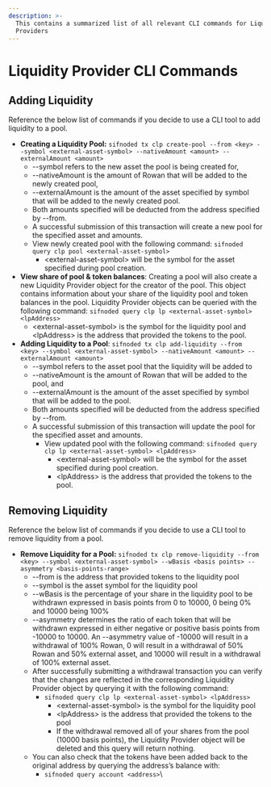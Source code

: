 ```yaml
---
description: >-
  This contains a summarized list of all relevant CLI commands for Liquidity
  Providers
---
```


# Liquidity Provider CLI Commands

## Adding Liquidity

Reference the below list of commands if you decide to use a CLI tool to add liquidity to a pool.&#x20;

* **Creating a Liquidity Pool:** `sifnoded tx clp create-pool --from <key> --symbol <external-asset-symbol> --nativeAmount <amount> --externalAmount <amount>`
  * \--symbol refers to the new asset the pool is being created for,&#x20;
  * \--nativeAmount is the amount of Rowan that will be added to the newly created pool,&#x20;
  * \--externalAmount is the amount of the asset specified by symbol that will be added to the newly created pool.&#x20;
  * Both amounts specified will be deducted from the address specified by --from.&#x20;
  * A successful submission of this transaction will create a new pool for the specified asset and amounts.
  * View newly created pool with the following command: `sifnoded query clp pool <external-asset-symbol>`&#x20;
    * \<external-asset-symbol> will be the symbol for the asset specified during pool creation.
* **View share of pool & token balances**: Creating a pool will also create a new Liquidity Provider object for the creator of the pool. This object contains information about your share of the liquidity pool and token balances in the pool. Liquidity Provider objects can be queried with the following command: `sifnoded query clp lp <external-asset-symbol> <lpAddress>`
  * \<external-asset-symbol> is the symbol for the liquidity pool and \<lpAddress> is the address that provided the tokens to the pool.
* **Adding Liquidity to a Pool**: `sifnoded tx clp add-liquidity --from <key> --symbol <external-asset-symbol> --nativeAmount <amount> --externalAmount <amount>`
  * \--symbol refers to the asset pool that the liquidity will be added to
  * \--nativeAmount is the amount of Rowan that will be added to the pool, and&#x20;
  * \--externalAmount is the amount of the asset specified by symbol that will be added to the pool.&#x20;
  * Both amounts specified will be deducted from the address specified by --from.&#x20;
  * A successful submission of this transaction will update the pool for the specified asset and amounts.
    * View updated pool with the following command: `sifnoded query clp lp <external-asset-symbol> <lpAddress>`
      * \<external-asset-symbol> will be the symbol for the asset specified during pool creation.
      * \<lpAddress> is the address that provided the tokens to the pool.&#x20;

## **Removing Liquidity**

Reference the below list of commands if you decide to use a CLI tool to remove liquidity from a pool.&#x20;

* **Remove Liquidity for a Pool:** `sifnoded tx clp remove-liquidity --from <key> --symbol <external-asset-symbol> --wBasis <basis points> --asymmetry <basis-points-range>`
  * \--from is the address that provided tokens to the liquidity pool &#x20;
  * \--symbol is the asset symbol for the liquidity pool&#x20;
  * \--wBasis is the percentage of your share in the liquidity pool to be withdrawn expressed in basis points from 0 to 10000, 0 being 0% and 10000 being 100%
  * \--asymmetry determines the ratio of each token that will be withdrawn expressed in either negative or positive basis points from -10000 to 10000. An --asymmetry value of -10000 will result in a withdrawal of 100% Rowan, 0 will result in a withdrawal of 50% Rowan and 50% external asset, and 10000 will result in a withdrawal of 100% external asset.
  * After successfully submitting a withdrawal transaction you can verify that the changes are reflected in the corresponding Liquidity Provider object by querying it with the following command:
    * `sifnoded query clp lp <external-asset-symbol> <lpAddress>`&#x20;
      * \<external-asset-symbol> is the symbol for the liquidity pool&#x20;
      * \<lpAddress> is the address that provided the tokens to the pool&#x20;
      * If the withdrawal removed all of your shares from the pool (10000 basis points), the Liquidity Provider object will be deleted and this query will return nothing.
  * You can also check that the tokens have been added back to the original address by querying the address’s balance with:&#x20;
    * `sifnoded query account <address>`\
